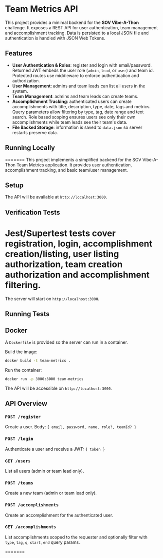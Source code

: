 # Team Metrics API

This project provides a minimal backend for the **SOV Vibe-A-Thon** challenge. It exposes a REST API for user authentication, team management and accomplishment tracking. Data is persisted to a local JSON file and authentication is handled with JSON Web Tokens.

## Features

- **User Authentication & Roles**: register and login with email/password. Returned JWT embeds the user role (`admin`, `lead`, or `user`) and team id. Protected routes use middleware to enforce authentication and authorization.
- **User Management**: admins and team leads can list all users in the system.
- **Team Management**: admins and team leads can create teams.
- **Accomplishment Tracking**: authenticated users can create accomplishments with title, description, type, date, tags and metrics. Query parameters allow filtering by type, tag, date range and text search. Role based scoping ensures users see only their own accomplishments while team leads see their team's data.
- **File Backed Storage**: information is saved to `data.json` so server restarts preserve data.

## Running Locally
=======
This project implements a simplified backend for the SOV Vibe-A-Thon Team Metrics application. It provides user authentication, accomplishment tracking, and basic team/user management.

## Setup

The API will be available at `http://localhost:3000`.

## Verification Tests

Jest/Supertest tests cover registration, login, accomplishment creation/listing, user listing authorization, team creation authorization and accomplishment filtering.
=======
The server will start on `http://localhost:3000`.

## Running Tests

## Docker

A `Dockerfile` is provided so the server can run in a container.

Build the image:

```bash
docker build -t team-metrics .
```

Run the container:

```bash
docker run -p 3000:3000 team-metrics
```

The API will be accessible on `http://localhost:3000`.

## API Overview

### `POST /register`
Create a user. Body: `{ email, password, name, role?, teamId? }`

### `POST /login`
Authenticate a user and receive a JWT: `{ token }`

### `GET /users`
List all users (admin or team lead only).

### `POST /teams`
Create a new team (admin or team lead only).

### `POST /accomplishments`
Create an accomplishment for the authenticated user.

### `GET /accomplishments`
List accomplishments scoped to the requester and optionally filter with `type`, `tag`, `q`, `start`, `end` query params.

=======
